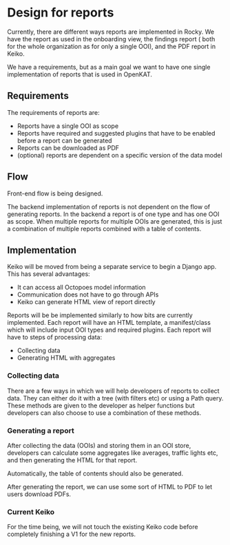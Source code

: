 # Design for reports

Currently, there are different ways reports are implemented in Rocky.
We have the report as used in the onboarding view, the findings report (
both for the whole organization as for only a single OOI), and the PDF report in Keiko.

We have a requirements, but as a main goal we want to have one single implementation of reports that is used in OpenKAT.

## Requirements

The requirements of reports are:
- Reports have a single OOI as scope
- Reports have required and suggested plugins that have to be enabled before a report can be generated
- Reports can be downloaded as PDF
- (optional) reports are dependent on a specific version of the data model

## Flow
Front-end flow is being designed.

The backend implementation of reports is not dependent on the flow of generating reports.
In the backend a report is of one type and has one OOI as scope. When multiple reports for multiple OOIs are generated,
this is just a combination of multiple reports combined with a table of contents.


## Implementation
Keiko will be moved from being a separate service to begin a Django app. This has several advantages:
- It can access all Octopoes model information
- Communication does not have to go through APIs
- Keiko can generate HTML view of report directly

Reports will be be implemented similarly to how bits are currently implemented. Each report will have an HTML template,
a manifest/class which will include input OOI types and required plugins. Each report will have to steps of processing data:

- Collecting data
- Generating HTML with aggregates

### Collecting data
There are a few ways in which we will help developers of reports to collect data. They can either do it with a tree (with
filters etc) or using a Path query. These methods are given to the developer as helper functions but developers can also choose
to use a combination of these methods.

### Generating a report
After collecting the data (OOIs) and storing them in an OOI store, developers can calculate some aggregates like averages, traffic lights etc,
and then generating the HTML for that report.

Automatically, the table of contents should also be generated.

After generating the report, we can use some sort of HTML to PDF to let users download PDFs.

### Current Keiko

For the time being, we will not touch the existing Keiko code before completely finishing a V1 for the new reports.

